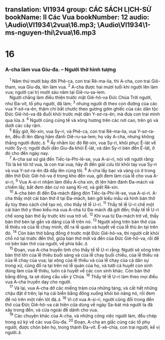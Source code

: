 translation: VI1934
group: CÁC SÁCH LỊCH-SỬ
bookName: II Các Vua 
bookNumber: 12
audio: \Audio\VI1934\2vua\16.mp3; \Audio\VI1934\1-ms-nguyen-thi\2vua\16.mp3
-------

<div class="title"><h1>16</h1><h3>A-cha làm vua Giu-đa. – Người thờ hình tượng</h3></div>
<span class="verse 2vua_16_1"> <sup>1</sup> Năm thứ mười bảy đời Phê-ca, con trai Rê-ma-lia, thì A-cha, con trai Giô-tham, vua Giu-đa, lên làm vua. </span>
<span class="verse 2vua_16_2"><sup>2</sup> A-cha được hai mươi tuổi khi người lên làm vua; người cai trị mười sáu năm tại Giê-ru-sa-lem. <br/> Người chẳng làm điều thiện trước mặt Giê-hô-va Đức Chúa Trời người, như Đa-vít, tổ phụ người, đã làm; </span>
<span class="verse 2vua_16_3"><sup>3</sup> nhưng người đi theo con đường của các vua Y-sơ-ra-ên, thậm chí bắt chước theo gương gớm ghiếc của các dân tộc Đức Giê-hô-va đã đuổi khỏi trước mặt dân Y-sơ-ra-ên, mà đưa con trai mình qua lửa.<a data-toggle="tooltip" data-placement="bottom" title="Phu 12:31">⚓</a></span>
<span class="verse 2vua_16_4"><sup>4</sup> Người cũng cúng tế và xông hương trên các nơi cao, trên gò và dưới các cây rậm. <br/></span>
<span class="verse 2vua_16_5"> <sup>5</sup> Bấy giờ, Rô-xin, vua Sy-ri, và Phê-ca, con trai Rê-ma-lia, vua Y-sơ-ra-ên, đều đi lên đặng hãm đánh Giê-ru-sa-lem; họ vây A-cha, nhưng không thắng người được.<a data-toggle="tooltip" data-placement="bottom" title="Es 7:1">⚓</a></span>
<span class="verse 2vua_16_6"><sup>6</sup> Ấy nhằm lúc đó Rê-xin, vua Sy-ri, khôi phục Ê-lát về nước Sy-ri; người đuổi dân Giu-đa khỏi Ê-lát, và dân Sy-ri bèn đến Ê-lát, ở đó cho đến ngày nay. <br/></span>
<span class="verse 2vua_16_7"> <sup>7</sup> A-cha sai sứ giả đến Tiếc-la-Phi-lê-se, vua A-si-ri, nói với người rằng: Tôi là kẻ tôi tớ vua, là con trai vua; hãy đi đến giải cứu tôi khỏi tay vua Sy-ri và vua Y-sơ-ra-ên đã dấy lên cùng tôi. </span>
<span class="verse 2vua_16_8"><sup>8</sup> A-cha lấy bạc và vàng có ở trong đền thờ Đức Giê-hô-va ở trong kho đền vua, gởi đem làm của lễ cho vua A-si-ri, </span>
<span class="verse 2vua_16_9"><sup>9</sup> Vua A-si-ri nhậm làm điều A-cha xin, đi lên hãm đánh Đa-mách và chiếm lấy, bắt đem dân cư nó sang Ki-rơ, và giết Rê-xin. <br/></span>
<span class="verse 2vua_16_10"> <sup>10</sup> A-cha bèn đi đến Đa-mách đặng đón Tiếc-la-Phi-lê-se, vua A-si-ri. A-cha thấy một cái bàn thờ ở tại Đa-mách, bèn gởi kiểu mẫu và hình bàn thờ ấy tùy theo cách chế tạo nó, cho thầy tế lễ U-ri. </span>
<span class="verse 2vua_16_11"><sup>11</sup> Thầy tế lễ U-ri chế một cái bàn thờ y theo kiểu mà vua A-cha từ Đa-mách đã gởi đến; thầy tế lễ U-ri chế xong bàn thờ ấy trước khi vua trở về. </span>
<span class="verse 2vua_16_12"><sup>12</sup> Khi vua từ Đa-mách trở về, thấy bàn thờ bèn lại gần và dâng của lễ trên nó. </span>
<span class="verse 2vua_16_13"><sup>13</sup> Người xông trên bàn thờ của lễ thiêu và của lễ chay mình, đổ ra lễ quán và huyết về của lễ thù ân tại trên đó. </span>
<span class="verse 2vua_16_14"><sup>14</sup> Còn bàn thờ bằng đồng ở trước mặt Đức Giê-hô-va, thì người cất khỏi chỗ nó tại trước đền thờ, giữa bàn thờ mới và đền của Đức Giê-hô-va, rồi để nó bên bàn thờ của người, về phía bắc.<a data-toggle="tooltip" data-placement="bottom" title="Xu 27:1-2; 2Su 4:1">⚓</a><br/></span>
<span class="verse 2vua_16_15"> <sup>15</sup> Đoạn, vua A-cha truyền lịnh cho thầy tế lễ U-ri rằng: Người sẽ xông trên bàn thờ lớn của lễ thiêu buổi sáng và của lễ chay buổi chiều, của lễ thiêu và của lễ chay của vua; lại xông của lễ thiêu và của lễ chay của cả dân sự trong xứ, cũng đổ ra tại trên nó lễ quán của họ, và tưới cả huyết con sinh dùng làm của lễ thiêu, luôn cả huyết về các con sinh khác. Còn bàn thờ bằng đồng, ta sẽ dùng cầu vấn ý Chúa. </span>
<span class="verse 2vua_16_16"><sup>16</sup> Thầy tế lễ U-ri làm theo mọi điều vua A-cha truyền dạy cho người. <br/></span>
<span class="verse 2vua_16_17"> <sup>17</sup> Vả lại, vua A-cha dỡ các miếng trám của những táng, và cất hết những chậu đặt ở trên; lại hạ cái biển bằng đồng xuống khỏi bò nâng nó, rồi đem để nó trên một nền lót đá.<a data-toggle="tooltip" data-placement="bottom" title="1Vua 7:23-39; 2Su 4:2-6">⚓</a></span>
<span class="verse 2vua_16_18"><sup>18</sup> Vì cớ vua A-si-ri, người cũng đổi trong đền thờ của Đức Giê-hô-va cái hiên cửa dùng về ngày Sa-bát mà người ta đã xây trong đền, và cửa ngoài để dành cho vua. <br/></span>
<span class="verse 2vua_16_19"> <sup>19</sup> Các chuyện khác của A-cha, và những công việc người làm, đều chép trong sử ký về các vua Giu-đa. </span>
<span class="verse 2vua_16_20"><sup>20</sup> Đoạn, A-cha an giấc cùng các tổ phụ người, được chôn bên họ, trong thành Đa-vít. Ê-xê-chia, con trai người, kế vị người.<a data-toggle="tooltip" data-placement="bottom" title="Es 14:28">⚓</a><br/></span>
